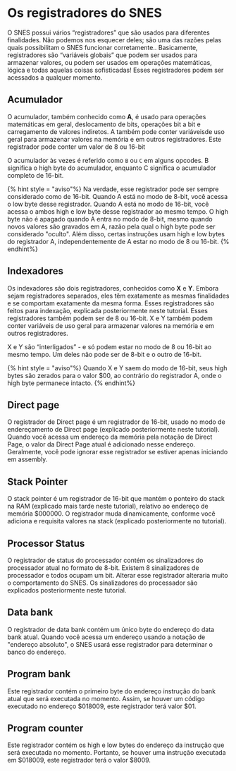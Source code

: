 # Os registradores do SNES

O SNES possui vários “registradores” que são usados para diferentes finalidades. Não podemos nos esquecer deles; são uma das razões pelas quais possibilitam o SNES funcionar corretamente.. Basicamente, registradores são “variáveis globais” que podem ser usados para armazenar valores, ou podem ser usados em operações matemáticas, lógica e todas aquelas coisas sofisticadas! Esses registradores podem ser acessados a qualquer momento.

## Acumulador
O acumulador, também conhecido como **A**, é usado para operações matemáticas em geral, deslocamento de bits, operações bit a bit e carregamento de valores indiretos. A também pode conter variáveis ​​de uso geral para armazenar valores na memória e em outros registradores. Este registrador pode conter um valor de 8 ou 16-bit

O acumulador às vezes é referido como `B` ou `C` em alguns opcodes. B significa o high byte do acumulador, enquanto C significa o acumulador completo de 16-bit.

{% hint style = "aviso"%}
Na verdade, esse registrador pode ser sempre considerado como de 16-bit. Quando A está no modo de 8-bit, você acessa o low byte desse registrador. Quando A está no modo de 16-bit, você acessa o ambos high e low byte desse registrador ao mesmo tempo. O high byte não é apagado quando A entra no modo de 8-bit, mesmo quando novos valores são gravados em A, razão pela qual o high byte pode ser considerado "oculto". Além disso, certas instruções usam high e low bytes do registrador A, independentemente de A estar no modo de 8 ou 16-bit.
{% endhint%}

## Indexadores
Os indexadores são dois registradores, conhecidos como **X** e **Y**. Embora sejam registradores separados, eles têm exatamente as mesmas finalidades e se comportam exatamente da mesma forma. Esses registradores são feitos para indexação, explicada posteriormente neste tutorial. Esses registradores também podem ser de 8 ou 16-bit. X e Y também podem conter variáveis ​​de uso geral para armazenar valores na memória e em outros registradores.

X e Y são “interligados” - e só podem estar no modo de 8 ou 16-bit ao mesmo tempo. Um deles não pode ser de 8-bit e o outro de 16-bit.

{% hint style = "aviso"%}
Quando X e Y saem do modo de 16-bit, seus high bytes são zerados para o valor $00, ao contrário do registrador A, onde o high byte permanece intacto.
{% endhint%}

## Direct page
O registrador de Direct page é um registrador de 16-bit, usado no  modo de endereçamento de Direct page (explicado posteriormente neste tutorial). Quando você acessa um endereço da memória pela notação de Direct Page, o valor da Direct Page atual é adicionado nesse endereço. Geralmente, você pode ignorar esse registrador se estiver apenas iniciando em assembly.

## Stack Pointer
O stack pointer é um registrador de 16-bit que mantém o ponteiro do stack na RAM (explicado mais tarde neste tutorial), relativo ao endereço de memória $000000. O registrador muda dinamicamente, conforme você adiciona e requisita valores na stack (explicado posteriormente no tutorial).

## Processor Status
O registrador de status do processador contém os sinalizadores do processador atual no formato de 8-bit. Existem 8 sinalizadores de processador e todos ocupam um bit. Alterar esse registrador alteraria muito o comportamento do SNES. Os sinalizadores do processador são explicados posteriormente neste tutorial.

## Data bank
O registrador de data bank  contém um único byte do endereço do data bank atual. Quando você acessa um endereço usando a notação de "endereço absoluto", o SNES usará esse registrador para determinar o banco do endereço.

## Program bank
Este registrador contém o primeiro byte do endereço instrução do bank atual que será executada no momento. Assim, se houver um código executado no endereço $018009, este registrador terá valor $01.

## Program counter
Este registrador contém os high e low bytes do endereço da instrução que será executada no momento. Portanto, se houver uma instrução executada em $018009, este registrador terá o valor $8009.
